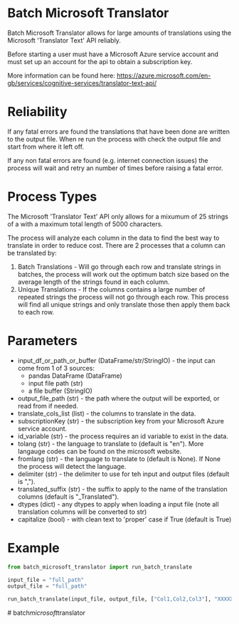 # Batch Microsoft Translator

Batch Microsoft Translator allows for large amounts of translations using the Microsoft 'Translator Text' API reliably.

Before starting a user must have a Microsoft Azure service account and must set up an account for the api to obtain a subscription key.

More information can be found here: https://azure.microsoft.com/en-gb/services/cognitive-services/translator-text-api/

# Reliability

If any fatal errors are found the translations that have been done are written to the output file.  When re run the process with check the output file and start from where it left off. 

If any non fatal errors are found (e.g. internet connection issues) the process will wait and retry an number of times before raising a fatal error.

# Process Types

The Microsoft 'Translator Text' API only allows for a mixumum of 25 strings of a with a maximum total length of 5000 characters.

The process will analyze each column in the data to find the best way to translate in order to reduce cost.  There are 2 processes that a column can be translated by:
1. Batch Translations - Will go through each row and translate strings in batches, the process will work out the optimum batch size based on the average length of the strings found in each column.
2. Unique Translations - If the columns contains a large number of repeated strings the process will not go through each row. This process will find all unique strings and only translate those then apply them back to each row.

# Parameters

- input_df_or_path_or_buffer (DataFrame/str/StringIO) - the input can come from 1 of 3 sources:
    - pandas DataFrame (DataFrame)
    - input file path (str)
    - a file buffer (StringIO)
- output_file_path (str) - the path where the output will be exported, or read from if needed.
- translate_cols_list (list) - the columns to translate in the data.
- subscriptionKey (str) - the subscription key from your Microsoft Azure service account.
- id_variable (str) - the process requires an id variable to exist in the data.
- tolang (str) - the language to translate to (default is "en"). More langauge codes can be found on the microsoft website.
- fromlang (str) - the language to translate to (default is None). If None the process will detect the language.
- delimiter (str) - the delimiter to use for teh input and output files (default is ",").
- translated_suffix (str) - the suffix to apply to the name of the translation columns (default is "_Translated").
- dtypes (dict) - any dtypes to apply when loading a input file (note all translation columns will be converted to str) 
- capitalize (bool) - with clean text to 'proper' case if True (default is True)

# Example

~~~~python
from batch_microsoft_translator import run_batch_translate

input_file = "full_path"
output_file = "full_path"

run_batch_translate(input_file, output_file, ["Col1,Col2,Col3"], "XXXXXXXXXXXXXXXXXXXXXXXXXX", "ID", dtypes={"ID":int})
~~~~

#   b a t c h _ m i c r o s o f t _ t r a n s l a t o r  
 